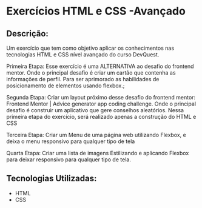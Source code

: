 # Exercícios HTML e CSS -Avançado

## Descrição:

Um exercício que tem como objetivo aplicar os conhecimentos nas tecnologias HTML e CSS nível avançado do curso DevQuest.

Primeira Etapa:  Esse exercício é uma ALTERNATIVA ao desafio do frontend mentor. Onde o principal desafio é criar um cartão que contenha as informações de perfil. Para ser aprimorado as habilidades de posicionamento de elementos usando flexbox.;

Segunda Etapa: Criar um layout próximo desse desafio do frontend mentor: Frontend Mentor | Advice generator app coding challenge. Onde o principal desafio é construir um aplicativo que gere conselhos aleatórios. Nessa primeira etapa do exercício, será realizado apenas a construção do HTML e CSS

Terceira Etapa: Criar um Menu de uma página web utilizando Flexbox, e deixa o menu responsivo para qualquer tipo de tela

Quarta Etapa: Criar uma lista de imagens Estilizando e aplicando Flexbox para deixar responsivo para qualquer tipo de tela.


## Tecnologias Utilizadas:

- HTML
- CSS